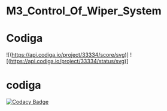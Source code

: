 # M3_Control_Of_Wiper_System
# Codiga
![(https://api.codiga.io/project/33334/score/svg)]
![(https://api.codiga.io/project/33334/status/svg)]
# codiga
[![Codacy Badge](https://app.codacy.com/project/badge/Grade/ab1e1ea9f7d4429ca2bfd02a533579e7)](https://www.codacy.com/gh/MohanBabuS/M3_Control_Of_Wiper_System/dashboard?utm_source=github.com&amp;utm_medium=referral&amp;utm_content=MohanBabuS/M3_Control_Of_Wiper_System&amp;utm_campaign=Badge_Grade)
